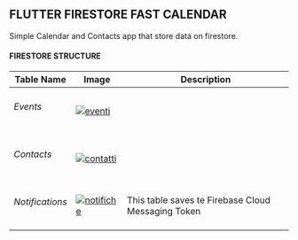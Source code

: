 

<h2>FLUTTER FIRESTORE FAST CALENDAR</h2>
Simple Calendar and Contacts app that store data on firestore.
<br>
<h4>FIRESTORE STRUCTURE</h4>

| Table Name     | Image| Description|
| ---      | ---       | ---       |
| <h6>Events</h6>|    <a href="https://ibb.co/SmrJ98S"><img src="https://i.ibb.co/SmrJ98S/eventi.png" alt="eventi" border="0"></a>       ||
| <h6>Contacts</h6>|   <a href="https://ibb.co/L9RHqb6"><img src="https://i.ibb.co/L9RHqb6/contatti.png" alt="contatti" border="0">      ||
| <h6>Notifications</h6>|  <a href="https://ibb.co/t4hGZ64"><img src="https://i.ibb.co/t4hGZ64/notifiche.png" alt="notifiche" border="0"></a>       |This table saves te Firebase Cloud Messaging Token|



 
 
